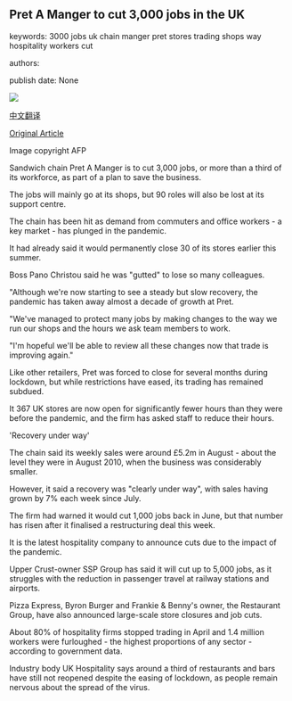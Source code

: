 ## Pret A Manger to cut 3,000 jobs in the UK

keywords: 3000 jobs uk chain manger pret stores trading shops way hospitality workers cut

authors: 

publish date: None

![](https://ichef.bbci.co.uk/news/1024/branded_news/FDD0/production/_113867946_pret1.jpg)

[中文翻译](Pret%20A%20Manger%20to%20cut%203%2C000%20jobs%20in%20the%20UK_zh.md)

[Original Article](https://www.bbc.com/news/business-53939526)

Image copyright AFP

Sandwich chain Pret A Manger is to cut 3,000 jobs, or more than a third of its workforce, as part of a plan to save the business.

The jobs will mainly go at its shops, but 90 roles will also be lost at its support centre.

The chain has been hit as demand from commuters and office workers - a key market - has plunged in the pandemic.

It had already said it would permanently close 30 of its stores earlier this summer.

Boss Pano Christou said he was "gutted" to lose so many colleagues.

"Although we're now starting to see a steady but slow recovery, the pandemic has taken away almost a decade of growth at Pret.

"We've managed to protect many jobs by making changes to the way we run our shops and the hours we ask team members to work.

"I'm hopeful we'll be able to review all these changes now that trade is improving again."

Like other retailers, Pret was forced to close for several months during lockdown, but while restrictions have eased, its trading has remained subdued.

It 367 UK stores are now open for significantly fewer hours than they were before the pandemic, and the firm has asked staff to reduce their hours.

'Recovery under way'

The chain said its weekly sales were around £5.2m in August - about the level they were in August 2010, when the business was considerably smaller.

However, it said a recovery was "clearly under way", with sales having grown by 7% each week since July.

The firm had warned it would cut 1,000 jobs back in June, but that number has risen after it finalised a restructuring deal this week.

It is the latest hospitality company to announce cuts due to the impact of the pandemic.

Upper Crust-owner SSP Group has said it will cut up to 5,000 jobs, as it struggles with the reduction in passenger travel at railway stations and airports.

Pizza Express, Byron Burger and Frankie & Benny's owner, the Restaurant Group, have also announced large-scale store closures and job cuts.

About 80% of hospitality firms stopped trading in April and 1.4 million workers were furloughed - the highest proportions of any sector - according to government data.

Industry body UK Hospitality says around a third of restaurants and bars have still not reopened despite the easing of lockdown, as people remain nervous about the spread of the virus.